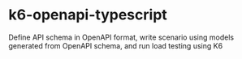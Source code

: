 # k6-openapi-typescript
Define API schema in OpenAPI format, write scenario using models generated from OpenAPI schema, and run load testing using K6
